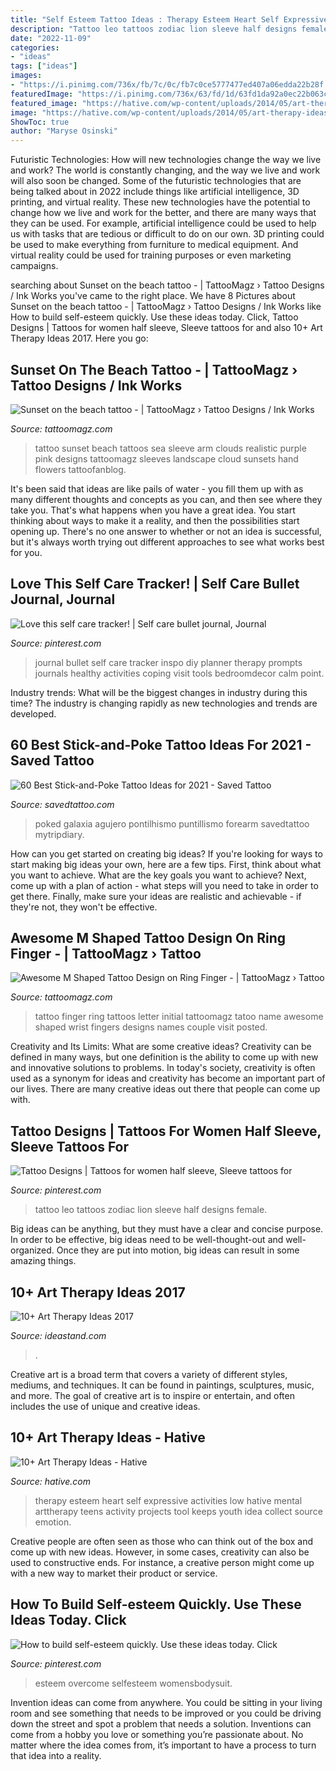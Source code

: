 ```yaml
---
title: "Self Esteem Tattoo Ideas : Therapy Esteem Heart Self Expressive Activities Low Hative Mental Arttherapy Teens Activity Projects Tool Keeps Youth Idea Collect Source Emotion"
description: "Tattoo leo tattoos zodiac lion sleeve half designs female"
date: "2022-11-09"
categories:
- "ideas"
tags: ["ideas"]
images:
- "https://i.pinimg.com/736x/fb/7c/0c/fb7c0ce5777477ed407a06edda22b28f.jpg"
featuredImage: "https://i.pinimg.com/736x/63/fd/1d/63fd1da92a0ec22b063c752a34c69172.jpg"
featured_image: "https://hative.com/wp-content/uploads/2014/05/art-therapy-ideas/5-art-therapy-ideas.jpg"
image: "https://hative.com/wp-content/uploads/2014/05/art-therapy-ideas/5-art-therapy-ideas.jpg"
ShowToc: true
author: "Maryse Osinski"
---
```



Futuristic Technologies: How will new technologies change the way we live and work?
The world is constantly changing, and the way we live and work will also soon be changed. Some of the futuristic technologies that are being talked about in 2022 include things like artificial intelligence, 3D printing, and virtual reality. These new technologies have the potential to change how we live and work for the better, and there are many ways that they can be used. For example, artificial intelligence could be used to help us with tasks that are tedious or difficult to do on our own. 3D printing could be used to make everything from furniture to medical equipment. And virtual reality could be used for training purposes or even marketing campaigns.

	

		
searching about Sunset on the beach tattoo - | TattooMagz › Tattoo Designs / Ink Works you've came to the right place. We have 8 Pictures about Sunset on the beach tattoo - | TattooMagz › Tattoo Designs / Ink Works like How to build self-esteem quickly. Use these ideas today. Click, Tattoo Designs | Tattoos for women half sleeve, Sleeve tattoos for and also 10+ Art Therapy Ideas 2017. Here you go:
		
    
## Sunset On The Beach Tattoo - | TattooMagz › Tattoo Designs / Ink Works

<img loading=lazy src="https://tattoomagz.com/wp-content/uploads/Sunset-on-the-beach-tattoo.jpg" onerror="this.onerror=null;this.src='https://tse3.mm.bing.net/th?id=OIP.Z89PTHncasL5k5vZtmTcfQHaH6&amp;pid=15.1';" alt="Sunset on the beach tattoo - | TattooMagz › Tattoo Designs / Ink Works">

_Source: tattoomagz.com_

>tattoo sunset beach tattoos sea sleeve arm clouds realistic purple pink designs tattoomagz sleeves landscape cloud sunsets hand flowers tattoofanblog. 

	

It's been said that ideas are like pails of water - you fill them up with as many different thoughts and concepts as you can, and then see where they take you. That's what happens when you have a great idea. You start thinking about ways to make it a reality, and then the possibilities start opening up. There's no one answer to whether or not an idea is successful, but it's always worth trying out different approaches to see what works best for you.

    
## Love This Self Care Tracker! | Self Care Bullet Journal, Journal

<img loading=lazy src="https://i.pinimg.com/736x/fb/7c/0c/fb7c0ce5777477ed407a06edda22b28f.jpg" onerror="this.onerror=null;this.src='https://tse2.mm.bing.net/th?id=OIP.6GbDYdU8pOtrIr7SbNpx6AHaJ4&amp;pid=15.1';" alt="Love this self care tracker! | Self care bullet journal, Journal">

_Source: pinterest.com_

>journal bullet self care tracker inspo diy planner therapy prompts journals healthy activities coping visit tools bedroomdecor calm point. 

	

Industry trends: What will be the biggest changes in industry during this time?
The industry is changing rapidly as new technologies and trends are developed.

    
## 60 Best Stick-and-Poke Tattoo Ideas For 2021 - Saved Tattoo

<img loading=lazy src="https://www.savedtattoo.com/wp-content/uploads/2021/04/Unique-Hand-Poked-Tattoo-Designs-3-1024x768.jpg" onerror="this.onerror=null;this.src='https://tse4.mm.bing.net/th?id=OIP.GTvdkw3eAb4Bdg4Px2uoVAHaFj&amp;pid=15.1';" alt="60 Best Stick-and-Poke Tattoo Ideas for 2021 - Saved Tattoo">

_Source: savedtattoo.com_

>poked galaxia agujero pontilhismo puntillismo forearm savedtattoo mytripdiary. 

	

How can you get started on creating big ideas?
If you're looking for ways to start making big ideas your own, here are a few tips. First, think about what you want to achieve. What are the key goals you want to achieve? Next, come up with a plan of action - what steps will you need to take in order to get there. Finally, make sure your ideas are realistic and achievable - if they're not, they won't be effective.

    
## Awesome M Shaped Tattoo Design On Ring Finger - | TattooMagz › Tattoo

<img loading=lazy src="https://tattoomagz.com/wp-content/uploads/tattoo-on-ring-finger-tattoos-8678.jpg" onerror="this.onerror=null;this.src='https://tse3.mm.bing.net/th?id=OIP.Kx6k_KedhBPRtVvLCWABsgAAAA&amp;pid=15.1';" alt="Awesome M Shaped Tattoo Design on Ring Finger - | TattooMagz › Tattoo">

_Source: tattoomagz.com_

>tattoo finger ring tattoos letter initial tattoomagz tatoo name awesome shaped wrist fingers designs names couple visit posted. 

	

Creativity and Its Limits: What are some creative ideas?
Creativity can be defined in many ways, but one definition is the ability to come up with new and innovative solutions to problems. In today's society, creativity is often used as a synonym for ideas and creativity has become an important part of our lives. There are many creative ideas out there that people can come up with.

    
## Tattoo Designs | Tattoos For Women Half Sleeve, Sleeve Tattoos For

<img loading=lazy src="https://i.pinimg.com/736x/63/fd/1d/63fd1da92a0ec22b063c752a34c69172.jpg" onerror="this.onerror=null;this.src='https://tse3.mm.bing.net/th?id=OIP.C4UP6rruoyMdsfC6m858YwHaLy&amp;pid=15.1';" alt="Tattoo Designs | Tattoos for women half sleeve, Sleeve tattoos for">

_Source: pinterest.com_

>tattoo leo tattoos zodiac lion sleeve half designs female. 

	

Big ideas can be anything, but they must have a clear and concise purpose. In order to be effective, big ideas need to be well-thought-out and well-organized. Once they are put into motion, big ideas can result in some amazing things.

    
## 10+ Art Therapy Ideas 2017

<img loading=lazy src="https://ideastand.com/wp-content/uploads/2014/05/art-therapy-ideas/7-art-therapy-ideas.jpg" onerror="this.onerror=null;this.src='https://tse3.mm.bing.net/th?id=OIP.wQEH2vgbHV2iGNyH8PIO5AHaKJ&amp;pid=15.1';" alt="10+ Art Therapy Ideas 2017">

_Source: ideastand.com_

>. 

	

Creative art is a broad term that covers a variety of different styles, mediums, and techniques. It can be found in paintings, sculptures, music, and more. The goal of creative art is to inspire or entertain, and often includes the use of unique and creative ideas.

    
## 10+ Art Therapy Ideas - Hative

<img loading=lazy src="https://hative.com/wp-content/uploads/2014/05/art-therapy-ideas/5-art-therapy-ideas.jpg" onerror="this.onerror=null;this.src='https://tse4.mm.bing.net/th?id=OIP.4zai1rYDoWpjCmQ3gWgbqAHaHa&amp;pid=15.1';" alt="10+ Art Therapy Ideas - Hative">

_Source: hative.com_

>therapy esteem heart self expressive activities low hative mental arttherapy teens activity projects tool keeps youth idea collect source emotion. 

	

Creative people are often seen as those who can think out of the box and come up with new ideas. However, in some cases, creativity can also be used to constructive ends. For instance, a creative person might come up with a new way to market their product or service.

    
## How To Build Self-esteem Quickly. Use These Ideas Today. Click

<img loading=lazy src="https://i.pinimg.com/736x/72/4f/4b/724f4b03febc59cd30800210ad79eb73.jpg" onerror="this.onerror=null;this.src='https://tse3.mm.bing.net/th?id=OIP.CqFqOg7mTIUdFhtZbt4YDAHaSh&amp;pid=15.1';" alt="How to build self-esteem quickly. Use these ideas today. Click">

_Source: pinterest.com_

>esteem overcome selfesteem womensbodysuit. 

	

Invention ideas can come from anywhere. You could be sitting in your living room and see something that needs to be improved or you could be driving down the street and spot a problem that needs a solution. Inventions can come from a hobby you love or something you’re passionate about. No matter where the idea comes from, it’s important to have a process to turn that idea into a reality.

